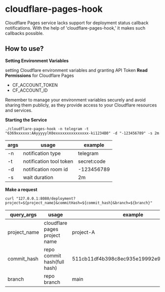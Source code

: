 # cloudflare-pages-hook

Cloudflare Pages service lacks support for deployment status callback notifications. With the help of 'cloudflare-pages-hook,' it makes such callbacks possible.

## How to use?

**Setting Environment Variables**

setting Cloudflare  environment variables and granting API Token **Read Permissions** for Cloudflare Pages
* CF_ACCOUNT_TOKEN
* CF_ACCOUNT_ID
  
Remember to manage your environment variables securely and avoid sharing them publicly, as they provide access to your Cloudflare resources and services.


**Starting the Service**

```api
./cloudflare-pages-hook -n telegram -t "6369xxxxxx:AAyyyyylK0exxxxxxxxxxxxxxx-ki1234B0" -d "-123456789" -s 2m
```

| args | usage                   | example     |
|------|-------------------------|-------------|
| -n   | notification type       | telegram    |
| -t   | notification tool token | secret:code |
| -d   | notification room id    | -123456789  |
| -s   | wait duration           | 2m          |

**Make a request**

```api
curl "127.0.0.1:8080/deployment?project=${project_name}&commitHash=${commit_hash}&branch=${branch}"
```

| query_args   | usage                         | example                                  |
|--------------|-------------------------------|------------------------------------------|
| project_name | cloudflare pages project name | project-A                                |
| commit_hash  | repo commit hash(full hash)   | 511cb11df4b398c8ec935e19992e996271b388f5 |
| branch       | repo branch                   | main                                     |
